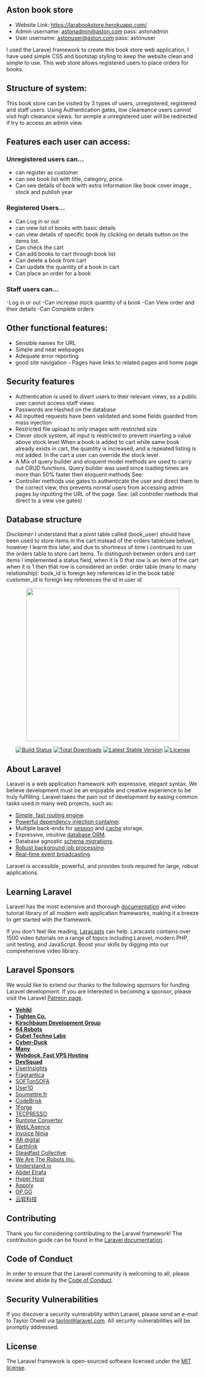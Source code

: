 ## Aston book store
- Website Link: https://larabookstore.herokuapp.com/
- Admin username: astonadmin@aston.com pass: astonadmin
- User username: astonuser@aston.com pass: astonuser

I used the Laravel framework to create this book store web application, I have used simple CSS and bootstap styling to keep the website clean and simple to use. This web store allows registered users to place orders for books.


## Structure of system:
This book store can be visited by 3 types of users, unregistered, registered and staff users. Using Authentication gates, low cleareance users cannot visit high clearance views. for axmple a unregistered user will be redirected if try to access an admin view.

## Features each user can access:

### Unregistered users can…
- can register as customer
- can see book list with title, category, price.
- Can see details of book with extra information like book cover image , stock and publish year

### Registered Users…
- Can Log in or out
- can view list of books with basic details
- can view details of specific book by clicking on details button on the items list.
- Can check the cart
- Can add books to cart through book list
- Can delete a book from cart
- Can update the quantity of a book in cart
- Can place an order for a book

### Staff users can…
-Log in or out
-Can increase stock quantity of a book
-Can View order and their details
-Can Complete orders

## Other functional features:
- Sensible names for URL
- Simple and neat webpages
- Adequate error reporting
- good site navigation - Pages have links to related pages and home page 

## Security features
- Authentication is used to divert users to their relevant views, so a public user cannot access
staff views
- Passwords are Hashed on the database
- All inputted requests have been validated and some fields guarded from mass injection
- Restricted file upload to only images with restricted size
- Clever stock system, all input is restricted to prevent inserting a value above stock level
When a book is added to cart while same book already exists in cart, the quantity is
increased, and a repeated listing is not added.
In the cart a user can override the stock level.
- A Mix of query builder and eloquent model methods are used to carry out CRUD functions.
Query builder was used since loading times are more than 50% faster then eloquent
methods
See:
- Controller methods use gates to authenticate the user and direct them to the correct view,
this prevents normal users from accessing admin pages by inputting the URL of the page.
See: (all controller methods that direct to a view use gates)

## Database structure
*Disclaimer*
I understand that a pivot table called (book_user) should have been used to store items in
the cart instead of the orders table(see below), however I learnt this later, and due to
shortness of time I continued to use the orders table to store cart items. To distinguish
between orders and cart items I implemented a status field, when it is 0 that row is an item
of the cart when it is 1 then that row is considered an order.
order table (many to many relationship):
book_id is foreign key references id in the book table
customer_id is foreign key references the id in user id
















<p align="center"><img src="https://res.cloudinary.com/dtfbvvkyp/image/upload/v1566331377/laravel-logolockup-cmyk-red.svg" width="400"></p>

<p align="center">
<a href="https://travis-ci.org/laravel/framework"><img src="https://travis-ci.org/laravel/framework.svg" alt="Build Status"></a>
<a href="https://packagist.org/packages/laravel/framework"><img src="https://poser.pugx.org/laravel/framework/d/total.svg" alt="Total Downloads"></a>
<a href="https://packagist.org/packages/laravel/framework"><img src="https://poser.pugx.org/laravel/framework/v/stable.svg" alt="Latest Stable Version"></a>
<a href="https://packagist.org/packages/laravel/framework"><img src="https://poser.pugx.org/laravel/framework/license.svg" alt="License"></a>
</p>

## About Laravel

Laravel is a web application framework with expressive, elegant syntax. We believe development must be an enjoyable and creative experience to be truly fulfilling. Laravel takes the pain out of development by easing common tasks used in many web projects, such as:

- [Simple, fast routing engine](https://laravel.com/docs/routing).
- [Powerful dependency injection container](https://laravel.com/docs/container).
- Multiple back-ends for [session](https://laravel.com/docs/session) and [cache](https://laravel.com/docs/cache) storage.
- Expressive, intuitive [database ORM](https://laravel.com/docs/eloquent).
- Database agnostic [schema migrations](https://laravel.com/docs/migrations).
- [Robust background job processing](https://laravel.com/docs/queues).
- [Real-time event broadcasting](https://laravel.com/docs/broadcasting).

Laravel is accessible, powerful, and provides tools required for large, robust applications.

## Learning Laravel

Laravel has the most extensive and thorough [documentation](https://laravel.com/docs) and video tutorial library of all modern web application frameworks, making it a breeze to get started with the framework.

If you don't feel like reading, [Laracasts](https://laracasts.com) can help. Laracasts contains over 1500 video tutorials on a range of topics including Laravel, modern PHP, unit testing, and JavaScript. Boost your skills by digging into our comprehensive video library.

## Laravel Sponsors

We would like to extend our thanks to the following sponsors for funding Laravel development. If you are interested in becoming a sponsor, please visit the Laravel [Patreon page](https://patreon.com/taylorotwell).

- **[Vehikl](https://vehikl.com/)**
- **[Tighten Co.](https://tighten.co)**
- **[Kirschbaum Development Group](https://kirschbaumdevelopment.com)**
- **[64 Robots](https://64robots.com)**
- **[Cubet Techno Labs](https://cubettech.com)**
- **[Cyber-Duck](https://cyber-duck.co.uk)**
- **[Many](https://www.many.co.uk)**
- **[Webdock, Fast VPS Hosting](https://www.webdock.io/en)**
- **[DevSquad](https://devsquad.com)**
- [UserInsights](https://userinsights.com)
- [Fragrantica](https://www.fragrantica.com)
- [SOFTonSOFA](https://softonsofa.com/)
- [User10](https://user10.com)
- [Soumettre.fr](https://soumettre.fr/)
- [CodeBrisk](https://codebrisk.com)
- [1Forge](https://1forge.com)
- [TECPRESSO](https://tecpresso.co.jp/)
- [Runtime Converter](http://runtimeconverter.com/)
- [WebL'Agence](https://weblagence.com/)
- [Invoice Ninja](https://www.invoiceninja.com)
- [iMi digital](https://www.imi-digital.de/)
- [Earthlink](https://www.earthlink.ro/)
- [Steadfast Collective](https://steadfastcollective.com/)
- [We Are The Robots Inc.](https://watr.mx/)
- [Understand.io](https://www.understand.io/)
- [Abdel Elrafa](https://abdelelrafa.com)
- [Hyper Host](https://hyper.host)
- [Appoly](https://www.appoly.co.uk)
- [OP.GG](https://op.gg)
- [云软科技](http://www.yunruan.ltd/)

## Contributing

Thank you for considering contributing to the Laravel framework! The contribution guide can be found in the [Laravel documentation](https://laravel.com/docs/contributions).

## Code of Conduct

In order to ensure that the Laravel community is welcoming to all, please review and abide by the [Code of Conduct](https://laravel.com/docs/contributions#code-of-conduct).

## Security Vulnerabilities

If you discover a security vulnerability within Laravel, please send an e-mail to Taylor Otwell via [taylor@laravel.com](mailto:taylor@laravel.com). All security vulnerabilities will be promptly addressed.

## License

The Laravel framework is open-sourced software licensed under the [MIT license](https://opensource.org/licenses/MIT).
